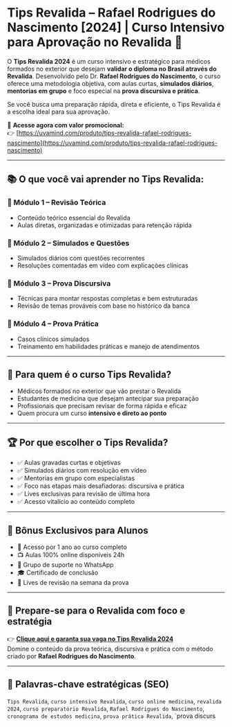 # Tips Revalida – Rafael Rodrigues do Nascimento [2024] | Curso Intensivo para Aprovação no Revalida 🚀

O **Tips Revalida 2024** é um curso intensivo e estratégico para médicos formados no exterior que desejam **validar o diploma no Brasil através do Revalida**. Desenvolvido pelo Dr. **Rafael Rodrigues do Nascimento**, o curso oferece uma metodologia objetiva, com aulas curtas, **simulados diários**, **mentorias em grupo** e foco especial na **prova discursiva e prática**.

Se você busca uma preparação rápida, direta e eficiente, o Tips Revalida é a escolha ideal para sua aprovação.

🔗 **Acesse agora com valor promocional:**  
👉 [https://uvamind.com/produto/tips-revalida-rafael-rodrigues-nascimento](https://uvamind.com/produto/tips-revalida-rafael-rodrigues-nascimento)

---

## 📚 O que você vai aprender no Tips Revalida:

### 🔹 Módulo 1 – Revisão Teórica
- Conteúdo teórico essencial do Revalida  
- Aulas diretas, organizadas e otimizadas para retenção rápida

### 🔹 Módulo 2 – Simulados e Questões
- Simulados diários com questões recorrentes  
- Resoluções comentadas em vídeo com explicações clínicas

### 🔹 Módulo 3 – Prova Discursiva
- Técnicas para montar respostas completas e bem estruturadas  
- Revisão de temas prováveis com base no histórico da banca

### 🔹 Módulo 4 – Prova Prática
- Casos clínicos simulados  
- Treinamento em habilidades práticas e manejo de atendimentos

---

## 🎯 Para quem é o curso Tips Revalida?

- Médicos formados no exterior que vão prestar o Revalida  
- Estudantes de medicina que desejam antecipar sua preparação  
- Profissionais que precisam revisar de forma rápida e eficaz  
- Quem procura um curso **intensivo e direto ao ponto**

---

## 🏆 Por que escolher o Tips Revalida?

- ✅ Aulas gravadas curtas e objetivas  
- ✅ Simulados diários com resolução em vídeo  
- ✅ Mentorias em grupo com especialistas  
- ✅ Foco nas etapas mais desafiadoras: discursiva e prática  
- ✅ Lives exclusivas para revisão de última hora  
- ✅ Acesso vitalício ao conteúdo completo

---

## 🎁 Bônus Exclusivos para Alunos

- 📘 Acesso por 1 ano ao curso completo  
- 📺 Aulas 100% online disponíveis 24h  
- 📱 Grupo de suporte no WhatsApp  
- 🎓 Certificado de conclusão  
- 📌 Lives de revisão na semana da prova

---

## 🚀 Prepare-se para o Revalida com foco e estratégia

👉 **[Clique aqui e garanta sua vaga no Tips Revalida 2024](https://uvamind.com/produto/tips-revalida-rafael-rodrigues-nascimento)**  
Domine o conteúdo da prova teórica, discursiva e prática com o método criado por **Rafael Rodrigues do Nascimento**.

---

## 🔖 Palavras-chave estratégicas (SEO)

`Tips Revalida`, `curso intensivo Revalida`, `curso online medicina`, `revalida 2024`, `curso preparatório Revalida`, `Rafael Rodrigues do Nascimento`, `cronograma de estudos medicina`, `prova prática Revalida`, `prova discurs
